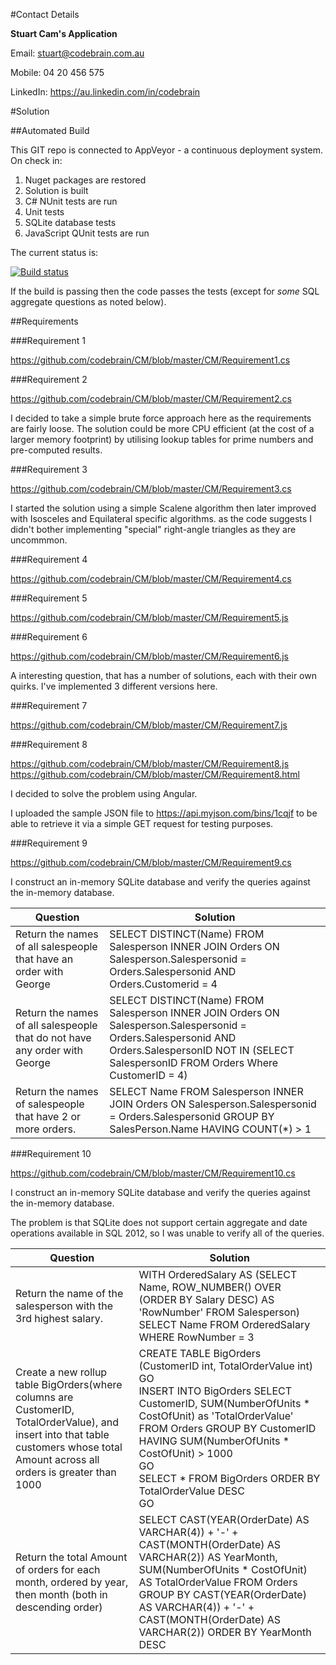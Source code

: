 #Contact Details

**Stuart Cam's Application**

Email: stuart@codebrain.com.au

Mobile: 04 20 456 575

LinkedIn: https://au.linkedin.com/in/codebrain

#Solution

##Automated Build

This GIT repo is connected to AppVeyor - a continuous deployment system. On check in:

1. Nuget packages are restored
2. Solution is built
3. C# NUnit tests are run
  1. Unit tests
  2. SQLite database tests
4. JavaScript QUnit tests are run

The current status is:

[![Build status](https://ci.appveyor.com/api/projects/status/445j3ejkohbutaom)](https://ci.appveyor.com/project/codebrain26434/cm)

If the build is passing then the code passes the tests (except for *some* SQL aggregate questions as noted below).

##Requirements

###Requirement 1

https://github.com/codebrain/CM/blob/master/CM/Requirement1.cs

###Requirement 2

https://github.com/codebrain/CM/blob/master/CM/Requirement2.cs

I decided to take a simple brute force approach here as the requirements are fairly loose. The solution could be more CPU efficient (at the cost of a larger memory footprint) by utilising lookup tables for prime numbers and pre-computed results.

###Requirement 3

https://github.com/codebrain/CM/blob/master/CM/Requirement3.cs

I started the solution using a simple Scalene algorithm then later improved with Isosceles and Equilateral specific algorithms. as the code suggests I didn't bother implementing "special" right-angle triangles as they are uncommmon.

###Requirement 4

https://github.com/codebrain/CM/blob/master/CM/Requirement4.cs

###Requirement 5

https://github.com/codebrain/CM/blob/master/CM/Requirement5.js

###Requirement 6

https://github.com/codebrain/CM/blob/master/CM/Requirement6.js

A interesting question, that has a number of solutions, each with their own quirks.
I've implemented 3 different versions here.

###Requirement 7

https://github.com/codebrain/CM/blob/master/CM/Requirement7.js

###Requirement 8

https://github.com/codebrain/CM/blob/master/CM/Requirement8.js
https://github.com/codebrain/CM/blob/master/CM/Requirement8.html

I decided to solve the problem using Angular.

I uploaded the sample JSON file to https://api.myjson.com/bins/1cqjf to be able to retrieve it via a simple GET request for testing purposes.

###Requirement 9

https://github.com/codebrain/CM/blob/master/CM/Requirement9.cs

I construct an in-memory SQLite database and verify the queries against the in-memory database.


| Question | Solution |
|----------------------------------------------------------------------------|------------------------------------------------------------------------------------------------------------------------------------------------------------------------------------------------------|
| Return the names of all salespeople that have an order with George | SELECT DISTINCT(Name) FROM Salesperson INNER JOIN Orders ON Salesperson.Salespersonid = Orders.Salespersonid AND Orders.Customerid = 4 |
| Return the names of all salespeople that do not have any order with George | SELECT DISTINCT(Name) FROM Salesperson INNER JOIN Orders ON Salesperson.Salespersonid = Orders.Salespersonid AND Orders.SalespersonID NOT IN (SELECT SalespersonID FROM Orders Where CustomerID = 4) |
| Return the names of salespeople that have 2 or more orders. | SELECT Name FROM Salesperson INNER JOIN Orders ON Salesperson.Salespersonid = Orders.Salespersonid GROUP BY SalesPerson.Name HAVING COUNT(*) > 1 |


###Requirement 10

https://github.com/codebrain/CM/blob/master/CM/Requirement10.cs

I construct an in-memory SQLite database and verify the queries against the in-memory database.

The problem is that SQLite does not support certain aggregate and date operations available in SQL 2012, so I was unable to verify all of the queries.


| Question | Solution |
|-------------------------------------------------------------------------------------------------------------------------------------------------------------------------------------|---------------------------------------------------------------------------------------------------------------------------------------------------------------------------------------------------------------------------------------------------------------------------------------------------------|
| Return the name of the salesperson with the 3rd highest salary. | WITH OrderedSalary AS (SELECT Name, ROW_NUMBER() OVER (ORDER BY Salary DESC) AS 'RowNumber' FROM Salesperson) SELECT Name FROM OrderedSalary WHERE RowNumber = 3 |
| Create a new roll­up table BigOrders(where columns are CustomerID, TotalOrderValue), and insert into that table customers whose total Amount across all orders is greater than 1000 | CREATE TABLE BigOrders (CustomerID int, TotalOrderValue int)<br/>GO<br/>INSERT INTO BigOrders SELECT CustomerID, SUM(NumberOfUnits \* CostOfUnit) as 'TotalOrderValue' FROM Orders GROUP BY CustomerID HAVING SUM(NumberOfUnits \* CostOfUnit) > 1000<br/>GO<br/>SELECT \* FROM BigOrders ORDER BY TotalOrderValue DESC<br/>GO<br/>|
| Return the total Amount of orders for each month, ordered by year, then month (both in descending order) | SELECT CAST(YEAR(OrderDate) AS VARCHAR(4)) + '-' + CAST(MONTH(OrderDate) AS VARCHAR(2)) AS YearMonth, SUM(NumberOfUnits * CostOfUnit) AS TotalOrderValue FROM Orders GROUP BY CAST(YEAR(OrderDate) AS VARCHAR(4)) + '-' + CAST(MONTH(OrderDate) AS VARCHAR(2)) ORDER BY YearMonth DESC |
